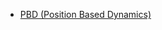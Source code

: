 * [PBD (Position Based Dynamics)](https://github.com/all-in-one-houdini/Houdini_Algorithmic/blob/main/Algorithm_Implementation/self/PBD.md)
